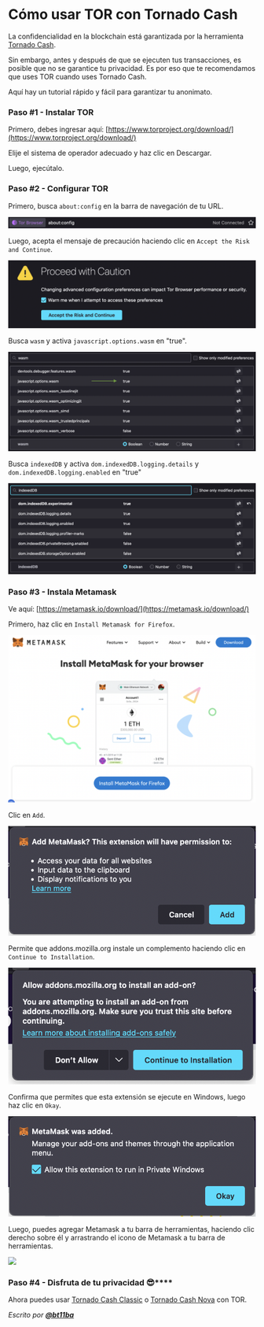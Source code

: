 # Cómo usar TOR con Tornado Cash

La confidencialidad en la blockchain está garantizada por la herramienta [Tornado Cash](https://tornado.cash).

Sin embargo, antes y después de que se ejecuten tus transacciones, es posible que no se garantice tu privacidad. Es por eso que te recomendamos que uses TOR cuando uses Tornado Cash.

Aquí hay un tutorial rápido y fácil para garantizar tu anonimato.

### Paso **#1 - Instalar** TOR

Primero, debes ingresar aquí: [https://www.torproject.org/download/](https://www.torproject.org/download/)

Elije el sistema de operador adecuado y haz clic en Descargar.

Luego, ejecútalo.

### Paso **#2 - Configurar** TOR

Primero, busca `about:config` en la barra de navegación de tu URL.

![](../.gitbook/assets/aboutconfig.png)

Luego, acepta el mensaje de precaución haciendo clic en `Accept the Risk and Continue`.

![](../.gitbook/assets/aboutconfig2.png)

Busca `wasm` y activa `javascript.options.wasm` en "true".

![](../.gitbook/assets/wasm.png)

Busca `indexedDB` y activa `dom.indexedDB.logging.details` y `dom.indexedDB.logging.enabled` en "true"

![](../.gitbook/assets/indexeddb.png)

### Paso **#3 -** Instala Metamask

Ve aquí: [https://metamask.io/download/](https://metamask.io/download/)

Primero, haz clic en `Install Metamask for Firefox`.

![](../.gitbook/assets/metamaskhome.png)

Clic en `Add`.

![](../.gitbook/assets/addmetamask.png)

Permite que addons.mozilla.org instale un complemento haciendo clic en `Continue to Installation`.

![](../.gitbook/assets/downloadinstall.png)

Confirma que permites que esta extensión se ejecute en Windows, luego haz clic en `Okay`.

![](../.gitbook/assets/allowprivateclickokay.png)

Luego, puedes agregar Metamask a tu barra de herramientas, haciendo clic derecho sobre él y arrastrando el icono de Metamask a tu barra de herramientas.

![](../.gitbook/assets/metamaskicon\(1\).gif)

### Paso **#4 - Disfruta de tu privacidad** :sunglasses:****

Ahora puedes usar [Tornado Cash Classic](https://tornadocash.eth.link) o [Tornado Cash Nova](https://nova.tornadocash.eth.link) con TOR.



_Escrito por_ [_**@bt11ba**_](https://torn.community/u/bt11ba/)

